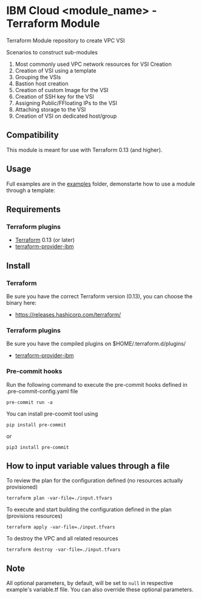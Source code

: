 # IBM Cloud <module_name> - Terraform Module

Terraform Module repository to create VPC VSI


Scenarios to construct sub-modules

1. Most commonly used VPC network resources for VSI Creation
2. Creation of VSI using a template
3. Grouping the VSIs
4. Bastion host creation
5. Creation of custom Image for the VSI
6. Creation of SSH key for the VSI
7. Assigning Public/FFloating IPs to the VSI
8. Attaching storage to the VSI
9. Creation of VSI on dedicated host/group


## Compatibility

This module is meant for use with Terraform 0.13 (and higher).

## Usage

Full examples are in the [examples](./examples/) folder, demonstarte how to use a module through a template:

## Requirements

### Terraform plugins

- [Terraform](https://www.terraform.io/downloads.html) 0.13 (or later)
- [terraform-provider-ibm](https://github.com/IBM-Cloud/terraform-provider-ibm)

## Install

### Terraform

Be sure you have the correct Terraform version (0.13), you can choose the binary here:
- https://releases.hashicorp.com/terraform/

### Terraform plugins

Be sure you have the compiled plugins on $HOME/.terraform.d/plugins/

- [terraform-provider-ibm](https://github.com/IBM-Cloud/terraform-provider-ibm)

### Pre-commit hooks

Run the following command to execute the pre-commit hooks defined in .pre-commit-config.yaml file
```
pre-commit run -a
```
You can install pre-coomit tool using

```
pip install pre-commit
```
or
```
pip3 install pre-commit
```
## How to input variable values through a file

To review the plan for the configuration defined (no resources actually provisioned)
```
terraform plan -var-file=./input.tfvars
```
To execute and start building the configuration defined in the plan (provisions resources)
```
terraform apply -var-file=./input.tfvars
```

To destroy the VPC and all related resources
```
terraform destroy -var-file=./input.tfvars
```

## Note

All optional parameters, by default, will be set to `null` in respective example's variable.tf file. You can also override these optional parameters.


